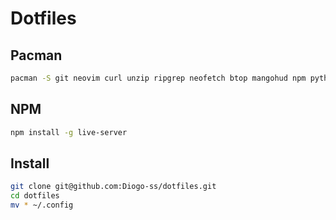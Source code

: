 # Dotfiles

## Pacman
```sh
pacman -S git neovim curl unzip ripgrep neofetch btop mangohud npm python python-pip 
```

## NPM
```sh
npm install -g live-server
```

## Install
```sh
git clone git@github.com:Diogo-ss/dotfiles.git
cd dotfiles
mv * ~/.config
```
